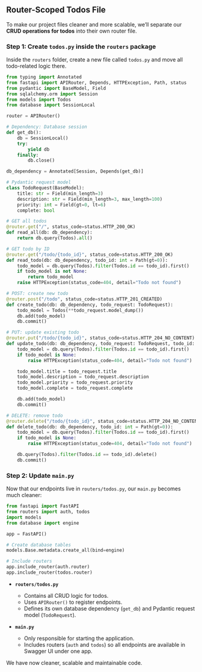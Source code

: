 ## Router-Scoped Todos File

To make our project files cleaner and more scalable, we’ll separate our **CRUD operations for todos** into their own router file.

### Step 1: Create `todos.py` inside the `routers` package

Inside the `routers` folder, create a new file called `todos.py` and move all todo-related logic there.

```python
from typing import Annotated
from fastapi import APIRouter, Depends, HTTPException, Path, status
from pydantic import BaseModel, Field
from sqlalchemy.orm import Session
from models import Todos
from database import SessionLocal

router = APIRouter()

# Dependency: Database session
def get_db():
    db = SessionLocal()
    try:
        yield db
    finally:
        db.close()

db_dependency = Annotated[Session, Depends(get_db)]

# Pydantic request model
class TodoRequest(BaseModel):
    title: str = Field(min_length=3)
    description: str = Field(min_length=3, max_length=100)
    priority: int = Field(gt=0, lt=6)
    complete: bool

# GET all todos
@router.get("/", status_code=status.HTTP_200_OK)
def read_all(db: db_dependency):
    return db.query(Todos).all()

# GET todo by ID
@router.get("/todo/{todo_id}", status_code=status.HTTP_200_OK)
def read_todo(db: db_dependency, todo_id: int = Path(gt=0)):
    todo_model = db.query(Todos).filter(Todos.id == todo_id).first()
    if todo_model is not None:
        return todo_model
    raise HTTPException(status_code=404, detail="Todo not found")

# POST: create new todo
@router.post("/todo", status_code=status.HTTP_201_CREATED)
def create_todo(db: db_dependency, todo_request: TodoRequest):
    todo_model = Todos(**todo_request.model_dump())
    db.add(todo_model)
    db.commit()

# PUT: update existing todo
@router.put("/todo/{todo_id}", status_code=status.HTTP_204_NO_CONTENT)
def update_todo(db: db_dependency, todo_request: TodoRequest, todo_id: int = Path(gt=0)):
    todo_model = db.query(Todos).filter(Todos.id == todo_id).first()
    if todo_model is None:
        raise HTTPException(status_code=404, detail="Todo not found")

    todo_model.title = todo_request.title
    todo_model.description = todo_request.description
    todo_model.priority = todo_request.priority
    todo_model.complete = todo_request.complete

    db.add(todo_model)
    db.commit()

# DELETE: remove todo
@router.delete("/todo/{todo_id}", status_code=status.HTTP_204_NO_CONTENT)
def delete_todo(db: db_dependency, todo_id: int = Path(gt=0)):
    todo_model = db.query(Todos).filter(Todos.id == todo_id).first()
    if todo_model is None:
        raise HTTPException(status_code=404, detail="Todo not found")

    db.query(Todos).filter(Todos.id == todo_id).delete()
    db.commit()
```

### Step 2: Update `main.py`

Now that our endpoints live in `routers/todos.py`, our `main.py` becomes much cleaner:

```python
from fastapi import FastAPI
from routers import auth, todos
import models
from database import engine

app = FastAPI()

# Create database tables
models.Base.metadata.create_all(bind=engine)

# Include routers
app.include_router(auth.router)
app.include_router(todos.router)
```

- **`routers/todos.py`**

  - Contains all CRUD logic for todos.
  - Uses `APIRouter()` to register endpoints.
  - Defines its own database dependency (`get_db`) and Pydantic request model (`TodoRequest`).

- **`main.py`**

  - Only responsible for starting the application.
  - Includes routers (`auth` and `todos`) so all endpoints are available in Swagger UI under one app.

We have now cleaner, scalable and maintainable code.
